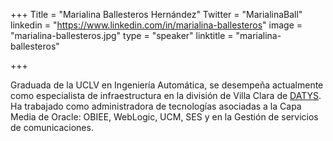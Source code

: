 +++
Title = "Marialina Ballesteros Hernández"
Twitter = "MarialinaBall"
linkedin = "https://www.linkedin.com/in/marialina-ballesteros"
image = "marialina-ballesteros.jpg"
type = "speaker"
linktitle = "marialina-ballesteros"

+++

Graduada de la UCLV en Ingeniería Automática, se desempeña actualmente como especialista de infraestructura en la 
división de Villa Clara de [DATYS](http://www.datys.cu/). Ha trabajado como administradora de tecnologías 
asociadas a la Capa Media de Oracle: OBIEE, WebLogic, UCM, SES y en la Gestión de servicios de comunicaciones.
